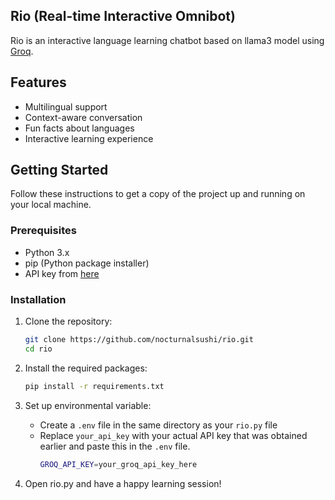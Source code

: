 ## Rio (Real-time Interactive Omnibot)
Rio is an interactive language learning chatbot based on llama3 model using [Groq](https://console.groq.com/docs/quickstart). 

## Features
- Multilingual support
- Context-aware conversation
- Fun facts about languages
- Interactive learning experience

## Getting Started
Follow these instructions to get a copy of the project up and running on your local machine.

### Prerequisites
- Python 3.x
- pip (Python package installer)
- API key from [here](https://console.groq.com/keys)

### Installation
1. Clone the repository:

   ```sh
   git clone https://github.com/nocturnalsushi/rio.git
   cd rio

2. Install the required packages:

    ```sh
    pip install -r requirements.txt

3. Set up environmental variable:
   - Create a `.env` file in the same directory as your `rio.py` file
   - Replace `your_api_key` with your actual API key that was obtained earlier and paste this in the `.env` file.
       ```sh
       GROQ_API_KEY=your_groq_api_key_here

4. Open rio.py and have a happy learning session!
